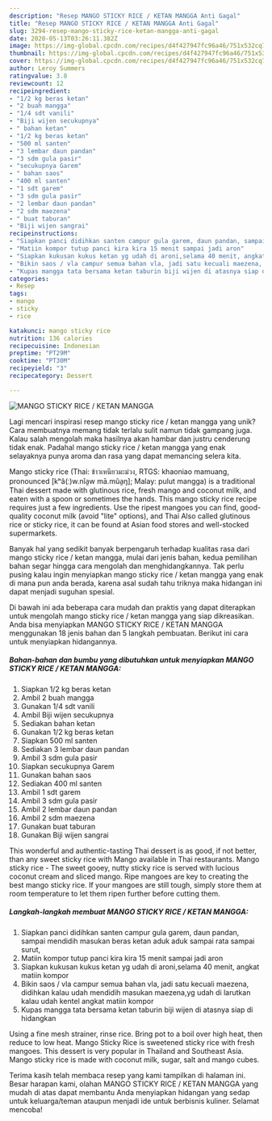 ```yaml
---
description: "Resep MANGO STICKY RICE / KETAN MANGGA Anti Gagal"
title: "Resep MANGO STICKY RICE / KETAN MANGGA Anti Gagal"
slug: 3294-resep-mango-sticky-rice-ketan-mangga-anti-gagal
date: 2020-05-13T03:26:11.382Z
image: https://img-global.cpcdn.com/recipes/d4f427947fc96a46/751x532cq70/mango-sticky-rice-ketan-mangga-foto-resep-utama.jpg
thumbnail: https://img-global.cpcdn.com/recipes/d4f427947fc96a46/751x532cq70/mango-sticky-rice-ketan-mangga-foto-resep-utama.jpg
cover: https://img-global.cpcdn.com/recipes/d4f427947fc96a46/751x532cq70/mango-sticky-rice-ketan-mangga-foto-resep-utama.jpg
author: Leroy Summers
ratingvalue: 3.8
reviewcount: 12
recipeingredient:
- "1/2 kg beras ketan"
- "2 buah mangga"
- "1/4 sdt vanili"
- "Biji wijen secukupnya"
- " bahan ketan"
- "1/2 kg beras ketan"
- "500 ml santen"
- "3 lembar daun pandan"
- "3 sdm gula pasir"
- "secukupnya Garem"
- " bahan saos"
- "400 ml santen"
- "1 sdt garem"
- "3 sdm gula pasir"
- "2 lembar daun pandan"
- "2 sdm maezena"
- " buat taburan"
- "Biji wijen sangrai"
recipeinstructions:
- "Siapkan panci didihkan santen campur gula garem, daun pandan, sampai mendidih masukan beras ketan aduk aduk sampai rata sampai surut,"
- "Matiin kompor tutup panci kira kira 15 menit sampai jadi aron"
- "Siapkan kukusan kukus ketan yg udah di aroni,selama 40 menit, angkat matiin kompor"
- "Bikin saos / vla campur semua bahan vla, jadi satu kecuali maezena, didihkan kalau udah mendidih masukan maezena,yg udah di larutkan kalau udah kentel angkat matiin kompor"
- "Kupas mangga tata bersama ketan taburin biji wijen di atasnya siap di hidangkan"
categories:
- Resep
tags:
- mango
- sticky
- rice

katakunci: mango sticky rice 
nutrition: 136 calories
recipecuisine: Indonesian
preptime: "PT29M"
cooktime: "PT30M"
recipeyield: "3"
recipecategory: Dessert

---
```



![MANGO STICKY RICE / KETAN MANGGA](https://img-global.cpcdn.com/recipes/d4f427947fc96a46/751x532cq70/mango-sticky-rice-ketan-mangga-foto-resep-utama.jpg)

Lagi mencari inspirasi resep mango sticky rice / ketan mangga yang unik? Cara membuatnya memang tidak terlalu sulit namun tidak gampang juga. Kalau salah mengolah maka hasilnya akan hambar dan justru cenderung tidak enak. Padahal mango sticky rice / ketan mangga yang enak selayaknya punya aroma dan rasa yang dapat memancing selera kita.

Mango sticky rice (Thai: ข้าวเหนียวมะม่วง, RTGS: khaoniao mamuang, pronounced [kʰâ(ː)w.nǐa̯w mā.mûa̯ŋ]; Malay: pulut mangga) is a traditional Thai dessert made with glutinous rice, fresh mango and coconut milk, and eaten with a spoon or sometimes the hands. This mango sticky rice recipe requires just a few ingredients. Use the ripest mangoes you can find, good-quality coconut milk (avoid &#34;lite&#34; options), and Thai Also called glutinous rice or sticky rice, it can be found at Asian food stores and well-stocked supermarkets.

Banyak hal yang sedikit banyak berpengaruh terhadap kualitas rasa dari mango sticky rice / ketan mangga, mulai dari jenis bahan, kedua pemilihan bahan segar hingga cara mengolah dan menghidangkannya. Tak perlu pusing kalau ingin menyiapkan mango sticky rice / ketan mangga yang enak di mana pun anda berada, karena asal sudah tahu triknya maka hidangan ini dapat menjadi suguhan spesial.


Di bawah ini ada beberapa cara mudah dan praktis yang dapat diterapkan untuk mengolah mango sticky rice / ketan mangga yang siap dikreasikan. Anda bisa menyiapkan MANGO STICKY RICE / KETAN MANGGA menggunakan 18 jenis bahan dan 5 langkah pembuatan. Berikut ini cara untuk menyiapkan hidangannya.

<!--inarticleads1-->

##### Bahan-bahan dan bumbu yang dibutuhkan untuk menyiapkan MANGO STICKY RICE / KETAN MANGGA:

1. Siapkan 1/2 kg beras ketan
1. Ambil 2 buah mangga
1. Gunakan 1/4 sdt vanili
1. Ambil Biji wijen secukupnya
1. Sediakan  bahan ketan
1. Gunakan 1/2 kg beras ketan
1. Siapkan 500 ml santen
1. Sediakan 3 lembar daun pandan
1. Ambil 3 sdm gula pasir
1. Siapkan secukupnya Garem
1. Gunakan  bahan saos
1. Sediakan 400 ml santen
1. Ambil 1 sdt garem
1. Ambil 3 sdm gula pasir
1. Ambil 2 lembar daun pandan
1. Ambil 2 sdm maezena
1. Gunakan  buat taburan
1. Gunakan Biji wijen sangrai


This wonderful and authentic-tasting Thai dessert is as good, if not better, than any sweet sticky rice with Mango available in Thai restaurants. Mango sticky rice - The sweet gooey, nutty sticky rice is served with lucious coconut cream and sliced mango. Ripe mangoes are key to creating the best mango sticky rice. If your mangoes are still tough, simply store them at room temperature to let them ripen further before cutting them. 

<!--inarticleads2-->

##### Langkah-langkah membuat MANGO STICKY RICE / KETAN MANGGA:

1. Siapkan panci didihkan santen campur gula garem, daun pandan, sampai mendidih masukan beras ketan aduk aduk sampai rata sampai surut,
1. Matiin kompor tutup panci kira kira 15 menit sampai jadi aron
1. Siapkan kukusan kukus ketan yg udah di aroni,selama 40 menit, angkat matiin kompor
1. Bikin saos / vla campur semua bahan vla, jadi satu kecuali maezena, didihkan kalau udah mendidih masukan maezena,yg udah di larutkan kalau udah kentel angkat matiin kompor
1. Kupas mangga tata bersama ketan taburin biji wijen di atasnya siap di hidangkan


Using a fine mesh strainer, rinse rice. Bring pot to a boil over high heat, then reduce to low heat. Mango Sticky Rice is sweetened sticky rice with fresh mangoes. This dessert is very popular in Thailand and Southeast Asia. Mango sticky rice is made with coconut milk, sugar, salt and mango cubes. 

Terima kasih telah membaca resep yang kami tampilkan di halaman ini. Besar harapan kami, olahan MANGO STICKY RICE / KETAN MANGGA yang mudah di atas dapat membantu Anda menyiapkan hidangan yang sedap untuk keluarga/teman ataupun menjadi ide untuk berbisnis kuliner. Selamat mencoba!
